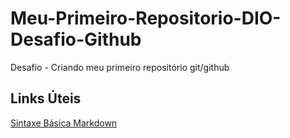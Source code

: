 # Meu-Primeiro-Repositorio-DIO-Desafio-Github
Desafio - Criando meu primeiro repositório git/github


## Links Úteis
[Sintaxe Básica Markdown](https://www.markdownguide.org/basic-syntax/)
